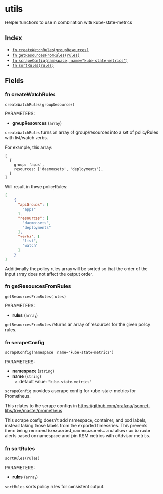# utils

Helper functions to use in combination with kube-state-metrics

## Index

* [`fn createWatchRules(groupResources)`](#fn-createwatchrules)
* [`fn getResourcesFromRules(rules)`](#fn-getresourcesfromrules)
* [`fn scrapeConfig(namespace, name="kube-state-metrics")`](#fn-scrapeconfig)
* [`fn sortRules(rules)`](#fn-sortrules)

## Fields

### fn createWatchRules

```jsonnet
createWatchRules(groupResources)
```

PARAMETERS:

* **groupResources** (`array`)

`createWatchRules` turns an array of group/resources into a set of policyRules with
list/watch verbs.

For example, this array:

```jsonnet
[
  {
    group: 'apps',
    resources: ['daemonsets', 'deployments'],
  }
]
```

Will result in these policyRules:

```json
[
    {
      "apiGroups": [
        "apps"
      ],
      "resources": [
        "daemonsets",
        "deployments"
      ],
      "verbs": [
        "list",
        "watch"
      ]
    }
]
```

Additionally the policy rules array will be sorted so that the order of the
input array does not affect the output order.

### fn getResourcesFromRules

```jsonnet
getResourcesFromRules(rules)
```

PARAMETERS:

* **rules** (`array`)

`getResourcesFromRules` returns an array of resources for the given policy rules.
### fn scrapeConfig

```jsonnet
scrapeConfig(namespace, name="kube-state-metrics")
```

PARAMETERS:

* **namespace** (`string`)
* **name** (`string`)
   - default value: `"kube-state-metrics"`

`scrapeConfig` provides a scrape config for kube-state-metrics for Prometheus.

This relates to the scrape configs in https://github.com/grafana/jsonnet-libs/tree/master/prometheus

This scrape config doesn't add namespace, container, and pod labels, instead taking
those labels from the exported timeseries. This prevents them being renamed to
exported_namespace etc. and allows us to route alerts based on namespace and join
KSM metrics with cAdvisor metrics.

### fn sortRules

```jsonnet
sortRules(rules)
```

PARAMETERS:

* **rules** (`array`)

`sortRules` sorts policy rules for consistent output.
